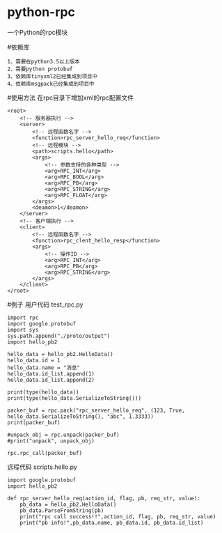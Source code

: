 # python-rpc
一个Python的rpc模块

#依赖库

    1、需要在python3.5以上版本
    2、需要python protobuf
    3、依赖库tinyxml2已经集成到项目中
    4、依赖库msgpack已经集成到项目中

#使用方法
在rpc目录下增加xml的rpc配置文件

    <root>
        <!-- 服务器执行 -->
        <server>
            <!-- 远程函数名字 -->
            <function>rpc_server_hello_req</function>
            <!-- 远程模块 -->
            <path>scripts.hello</path>
            <args>
                <!-- 参数支持的各种类型 -->
                <arg>RPC_INT</arg>
                <arg>RPC_BOOL</arg>
                <arg>RPC_PB</arg>
                <arg>RPC_STRING</arg>
                <arg>RPC_FLOAT</arg>
            </args>
            <deamon>1</deamon>
        </server>
        <!-- 客户端执行 -->
        <client>
            <!-- 远程函数名字 -->
            <function>rpc_clent_hello_resp</function>
            <args>
                <!-- 操作ID -->
                <arg>RPC_INT</arg>
                <arg>RPC_PB</arg>
                <arg>RPC_STRING</arg>
            </args>
        </client>
    </root>

#例子
用户代码 test_rpc.py

    import rpc
    import google.protobuf 
    import sys
    sys.path.append("./proto/output")
    import hello_pb2
    
    hello_data = hello_pb2.HelloData()
    hello_data.id = 1
    hello_data.name = "消息"
    hello_data.id_list.append(1)
    hello_data.id_list.append(2)
    
    print(type(hello_data))
    print(type(hello_data.SerializeToString()))
    
    packer_buf = rpc.pack("rpc_server_hello_req", (123, True,  hello_data.SerializeToString(), "abc", 1.3333))
    print(packer_buf)

    #unpack_obj = rpc.unpack(packer_buf)
    #print("unpack", unpack_obj)
    
    rpc.rpc_call(packer_buf)

远程代码 scripts.hello.py
    
    import google.protobuf 
    import hello_pb2
    
    def rpc_server_hello_req(action_id, flag, pb, req_str, value):
        pb_data = hello_pb2.HelloData()
        pb_data.ParseFromString(pb)
        print("rpc call success!!",action_id, flag, pb, req_str, value) 
        print("pb info!",pb_data.name, pb_data.id, pb_data.id_list) 
